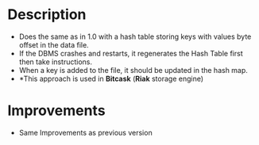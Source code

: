 # Description
- Does the same as in 1.0 with a hash table storing keys with values byte offset in the data file. 
- If the DBMS crashes and restarts, it regenerates the Hash Table first then take instructions.
- When a key is added to the file, it should be updated in the hash map.
- *This approach is used in **Bitcask** (**Riak** storage engine)

# Improvements
- Same Improvements as previous version
